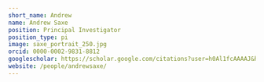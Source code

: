```yaml
---
short_name: Andrew
name: Andrew Saxe
position: Principal Investigator
position_type: pi
image: saxe_portrait_250.jpg
orcid: 0000-0002-9831-8812
googlescholar: https://scholar.google.com/citations?user=h0Al1fcAAAAJ&hl=en
website: /people/andrewsaxe/
---
```


 